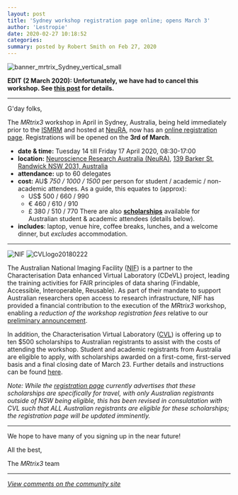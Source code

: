 ```yaml
---
layout: post
title: 'Sydney workshop registration page online; opens March 3'
author: 'Lestropie'
date: 2020-02-27 10:18:52
categories:
summary: posted by Robert Smith on Feb 27, 2020
---
```

![banner_mrtrix_Sydney_vertical_small](https://community.mrtrix.org/uploads/default/original/2X/7/7e508d492fccedd00df2d1f252a9e3a7d911fe40.png) 

**EDIT (2 March 2020): Unfortunately, we have had to cancel this workshop. See [this post](https://community.mrtrix.org/t/mrtrix3-sydney-workshop-cancelled/3364) for details.**

-----

G'day folks,

The  *MRtrix3*  workshop in April in Sydney, Australia, being held immediately prior to the [ISMRM](https://www.ismrm.org/20m/) and hosted at [NeuRA](https://www.neura.edu.au/), now has an [online registration page](https://www.neura.edu.au/event/mrtrix3-software-workshop/). Registrations will be opened on the **3rd of March**.

* **date & time:**  Tuesday 14 till Friday 17 April 2020, 08:30-17:00
* **location:**  [Neuroscience Research Australia (NeuRA)](https://www.neura.edu.au/), [139 Barker St, Randwick NSW 2031, Australia](https://goo.gl/maps/ZboJpV66tkAsrYYJ9)
* **attendance:**  up to 60 delegates
* **cost:**   AU$ _750 / 1000 / 1500_ per person for student / academic / non-academic attendees.
  As a guide, this equates to (approx):
   - US$ 500 / 660 / 990 
   - € 460 / 610 / 910 
   - £ 380 / 510 / 770
  There are also [**scholarships**](https://characterisation-virtual-laboratory.github.io/CVL_Community/scholarships/) available for Australian student & academic attendees (details below).
* **includes**: laptop, venue hire, coffee breaks, lunches, and a welcome dinner, but *excludes*  accommodation.

-----

![NIF](https://community.mrtrix.org/uploads/default/original/2X/c/c360008ffe37773c545714ed28cc36498742c417.png) ![CVLlogo20180222](https://community.mrtrix.org/uploads/default/original/2X/d/de5abb1f9b1bae209305de5ad7b4af8c7b49a18a.png) 

The Australian National Imaging Facility ([NIF](https://protect-au.mimecast.com/s/gmbSCVAGLrsxLGQlkSGeTz0?domain=anif.org.au)) is a partner to the Characterisation Data enhanced Virtual Laboratory (CDeVL) project, leading the training activities for FAIR principles of data sharing (Findable, Accessible, Interoperable, Reusable). As part of their mandate to support Australian researchers open access to research infrastructure, NIF has provided a financial contribution to the execution of the  *MRtrix3*  workshop, enabling a *reduction of the workshop registration fees* relative to our [preliminary announcement](https://community.mrtrix.org/t/mrtrix3-workshop-to-be-held-in-sydney-australia-in-april-2020/3223/2).

In addition, the Characterisation Virtual Laboratory ([CVL](https://www.cvl.org.au/)) is offering up to ten $500 scholarships to Australian registrants to assist with the costs of attending the workshop. Student and academic registrants from Australia are eligible to apply, with scholarships awarded on a first-come, first-served basis and a final closing date of March 23. Further details and instructions can be found [here](https://characterisation-virtual-laboratory.github.io/CVL_Community/scholarships/).

*Note: While the [registration page](https://www.neura.edu.au/event/mrtrix3-software-workshop/) currently advertises that these scholarships are specifically for travel, with only Australian registrants outside of NSW being eligible, this has been revised in consulatation with CVL such that ALL Australian registrants are eligible for these scholarships; the registration page will be updated imminently.*

-----

We hope to have many of you signing up in the near future!

All the best,

The  *MRtrix3*  team

---

*[View comments on the community site](https://community.mrtrix.org/t/3344)*

            